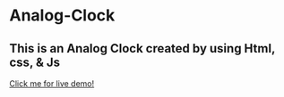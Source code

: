 # Analog-Clock

## This is an Analog Clock created by using Html, css, &amp; Js

<a href=" https://pktherock.github.io/Analog-Clock/">Click me for live demo!</a>
